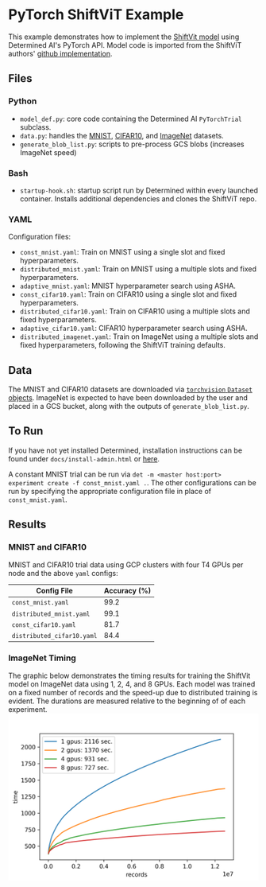 # PyTorch ShiftViT Example

This example demonstrates how to implement the [ShiftVit model](https://arxiv.org/abs/2201.10801) using Determined AI's
PyTorch API. Model code is imported from the ShiftViT authors' [github implementation](https://github.com/microsoft/SPACH).

## Files

### Python

* `model_def.py`: core code containing the Determined AI `PyTorchTrial` subclass.
* `data.py`: handles the
[MNIST](http://pytorch.org/vision/main/generated/torchvision.datasets.MNIST.html#torchvision.datasets.MNIST),
[CIFAR10](http://pytorch.org/vision/main/generated/torchvision.datasets.CIFAR10.html),
and [ImageNet](https://www.image-net.org) datasets.
* `generate_blob_list.py`: scripts to pre-process GCS blobs (increases ImageNet speed)

### Bash
* `startup-hook.sh`: startup script run by Determined within every launched container. Installs additional dependencies
and clones the ShiftViT repo.

### YAML
Configuration files:
* `const_mnist.yaml`: Train on MNIST using a single slot and fixed hyperparameters.
* `distributed_mnist.yaml`: Train on MNIST using a multiple slots and fixed hyperparameters.
* `adaptive_mnist.yaml`: MNIST hyperparameter search using ASHA.
* `const_cifar10.yaml`: Train on CIFAR10 using a single slot and fixed hyperparameters.
* `distributed_cifar10.yaml`: Train on CIFAR10 using a multiple slots and fixed hyperparameters.
* `adaptive_cifar10.yaml`: CIFAR10 hyperparameter search using ASHA.
* `distributed_imagenet.yaml`: Train on ImageNet using a multiple slots and fixed hyperparameters,
following the ShiftViT training defaults.

## Data
The MNIST and CIFAR10 datasets are downloaded via
[`torchvision` `Dataset` objects](https://pytorch.org/vision/stable/datasets.html).
ImageNet is expected to have been downloaded by the user and placed in a GCS bucket, along with the
outputs of `generate_blob_list.py`.

## To Run
If you have not yet installed Determined, installation instructions can be found
under `docs/install-admin.html` or [here](https://docs.determined.ai/latest/index.html).

A constant MNIST trial can be run via `det -m <master host:port> experiment create -f
const_mnist.yaml .`. The other configurations can be run by specifying the appropriate
configuration file in place of `const_mnist.yaml`.

## Results

### MNIST and CIFAR10

MNIST and CIFAR10 trial data using GCP clusters with four T4 GPUs per node and the above `yaml`
configs:

| Config File                | Accuracy (%) |
|----------------------------|--------------|
| `const_mnist.yaml`         | 99.2         |
| `distributed_mnist.yaml`   | 99.1         |
| `const_cifar10.yaml`       | 81.7         |
| `distributed_cifar10.yaml` | 84.4         |

### ImageNet Timing

The graphic below demonstrates the timing results for training the ShiftVit model on ImageNet data
using 1, 2, 4, and 8 GPUs.  Each model was trained on a fixed number of records and the speed-up
due to distributed training is evident. The durations are measured relative to the beginning of
of each experiment.
![ShiftVit Timing Tests](ShiftVitTimingTest.png)